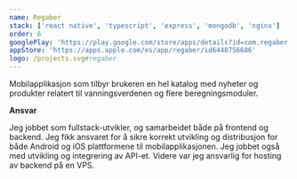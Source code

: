 ```yaml
---
name: Regaber
stack: ['react native', 'typescript', 'express', 'mongodb', 'nginx']
order: 6
googlePlay: 'https://play.google.com/store/apps/details?id=com.regaber'
appStore: 'https://apps.apple.com/es/app/regaber/id6448756686'
logo: /projects.svg#regaber
---
```


Mobilapplikasjon som tilbyr brukeren en hel katalog med nyheter og produkter relatert
til vanningsverdenen og flere beregningsmoduler.

<b>Ansvar</b>

Jeg jobbet som fullstack-utvikler, og samarbeidet både på frontend og backend. Jeg
fikk ansvaret for å sikre korrekt utvikling og distribusjon for både Android og iOS
plattformene til mobilapplikasjonen. Jeg jobbet også med utvikling og integrering av
API-et. Videre var jeg ansvarlig for hosting av backend på en VPS.
